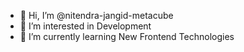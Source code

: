 - 👋 Hi, I’m @nitendra-jangid-metacube
- 👀 I’m interested in Development
- 🌱 I’m currently learning New Frontend Technologies

<!---
nitendra-jangid-metacube/nitendra-jangid-metacube is a ✨ special ✨ repository because its `README.md` (this file) appears on your GitHub profile.
You can click the Preview link to take a look at your changes.
--->
